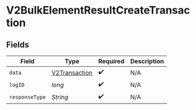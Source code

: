 # V2BulkElementResultCreateTransaction


## Fields

| Field                                                 | Type                                                  | Required                                              | Description                                           |
| ----------------------------------------------------- | ----------------------------------------------------- | ----------------------------------------------------- | ----------------------------------------------------- |
| `data`                                                | [V2Transaction](../../models/shared/V2Transaction.md) | :heavy_check_mark:                                    | N/A                                                   |
| `logID`                                               | *long*                                                | :heavy_check_mark:                                    | N/A                                                   |
| `responseType`                                        | *String*                                              | :heavy_check_mark:                                    | N/A                                                   |